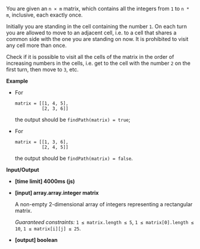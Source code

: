 ﻿You are given an `n × m` matrix, which contains all the integers from `1` to `n * m`, inclusive, each exactly once.

Initially you are standing in the cell containing the number `1`. On each turn you are allowed to move to an adjacent cell, i.e. to a cell that shares a common side with the one you are standing on now. It is prohibited to visit any cell more than once.

Check if it is possible to visit all the cells of the matrix in the order of increasing numbers in the cells, i.e. get to the cell with the number `2` on the first turn, then move to `3`, etc.

**Example**

*   For

    ```
    matrix = [[1, 4, 5], 
              [2, 3, 6]]

    ```

    the output should be
    `findPath(matrix) = true`;

*   For

    ```
    matrix = [[1, 3, 6], 
              [2, 4, 5]]

    ```

    the output should be
    `findPath(matrix) = false`.

**Input/Output**

*   **[time limit] 4000ms (js)**

*   **[input] array.array.integer matrix**

    A non-empty 2-dimensional array of integers representing a rectangular matrix.

    _Guaranteed constraints:_
    `1 ≤ matrix.length ≤ 5`,
    `1 ≤ matrix[0].length ≤ 10`,
    `1 ≤ matrix[i][j] ≤ 25`.

*   **[output] boolean**